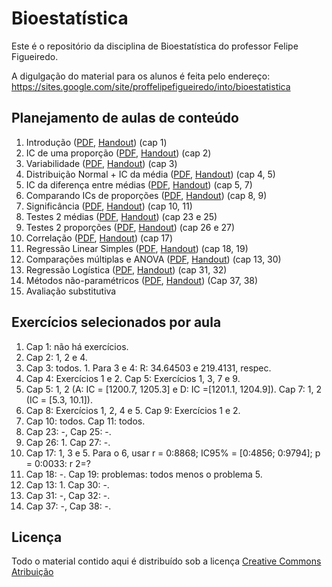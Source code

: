 # Bioestatística

Este é o repositório da disciplina de Bioestatística do professor Felipe Figueiredo.

A digulgação do material para os alunos é feita pelo endereço: https://sites.google.com/site/proffelipefigueiredo/into/bioestatistica

## Planejamento de aulas de conteúdo

1. Introdução ([PDF][Intro-pdf], [Handout][Intro-handout]) (cap 1)
2. IC de uma proporção ([PDF][IC-prop-pdf], [Handout][IC-prop-handout]) (cap 2)
3. Variabilidade ([PDF][Var-pdf], [Handout][Var-handout]) (cap 3)
4. Distribuição Normal + IC da média ([PDF][IC-1m-pdf], [Handout][IC-1m-handout]) (cap 4, 5)
5. IC da diferença entre médias ([PDF][IC-2m-pdf], [Handout][IC-2m-handout]) (cap 5, 7)
6. Comparando ICs de proporções ([PDF][OR-pdf], [Handout][OR-handout]) (cap 8, 9)
7. Significância ([PDF][signif-pdf], [Handout][signif-handout]) (cap 10, 11)
8. Testes 2 médias ([PDF][teste-2m-pdf], [Handout][teste-2m-handout]) (cap 23 e 25)
9. Testes 2 proporções ([PDF][teste-2prop-pdf], [Handout][teste-2prop-handout]) (cap 26 e 27)
10. Correlação ([PDF][cor-pdf], [Handout][cor-handout]) (cap 17)
11. Regressão Linear Simples ([PDF][lm-pdf], [Handout][lm-handout]) (cap 18, 19)
12. Comparações múltiplas e ANOVA ([PDF][anova-pdf], [Handout][anova-handout]) (cap 13, 30)
13. Regressão Logística ([PDF][glm-pdf], [Handout][glm-handout]) (cap 31, 32)
14. Métodos não-paramétricos ([PDF][naopar-pdf], [Handout][naopar-handout]) (Cap 37, 38)
15. Avaliação substitutiva

[Intro-pdf]: https://github.com/philsf/Bioestatistica/raw/v2018.2-INTO/Aulas/BE-Intro-cap1.pdf
[Intro-handout]: https://github.com/philsf/Bioestatistica/raw/v2018.2-INTO/Aulas/BE-Intro-cap1_4em1.pdf
[IC-prop-pdf]: https://github.com/philsf/Bioestatistica/raw/v2018.2-INTO/Aulas/BE-IC-prop-cap2.pdf
[IC-prop-handout]: https://github.com/philsf/Bioestatistica/raw/v2018.2-INTO/Aulas/BE-IC-prop-cap2_4em1.pdf
[Var-pdf]: https://github.com/philsf/Bioestatistica/raw/v2018.2-INTO/Aulas/BE-Variabilidade-cap3.pdf
[Var-handout]: https://github.com/philsf/Bioestatistica/raw/v2018.2-INTO/Aulas/BE-Variabilidade-cap3_4em1.pdf
[IC-1m-pdf]: https://github.com/philsf/Bioestatistica/raw/v2018.2-INTO/Aulas/BE-Normal-IC-cap4-5.pdf
[IC-1m-handout]: https://github.com/philsf/Bioestatistica/raw/v2018.2-INTO/Aulas/BE-Normal-IC-cap4-5_4em1.pdf
[IC-2m-pdf]: https://github.com/philsf/Bioestatistica/raw/v2018.2-INTO/Aulas/BE-diferenca-IC-media-cap5-7.pdf
[IC-2m-handout]: https://github.com/philsf/Bioestatistica/raw/v2018.2-INTO/Aulas/BE-diferenca-IC-media-cap5-7_4em1.pdf
[OR-pdf]: https://github.com/philsf/Bioestatistica/raw/v2018.2-INTO/Aulas/BE-OR-RR-cap8-9.pdf
[OR-handout]: https://github.com/philsf/Bioestatistica/raw/v2018.2-INTO/Aulas/BE-OR-RR-cap8-9_4em1.pdf
[signif-pdf]: https://github.com/philsf/Bioestatistica/raw/v2018.2-INTO/Aulas/BE-Significancia_cap10-11.pdf
[signif-handout]: https://github.com/philsf/Bioestatistica/raw/v2018.2-INTO/Aulas/BE-Significancia_cap10-11_4em1.pdf
[teste-2m-pdf]: https://github.com/philsf/Bioestatistica/raw/v2018.2-INTO/Aulas/BE-testes-2medias-cap23-25.pdf
[teste-2m-handout]: https://github.com/philsf/Bioestatistica/raw/v2018.2-INTO/Aulas/BE-testes-2medias-cap23-25_4em1.pdf
[teste-2prop-pdf]: https://github.com/philsf/Bioestatistica/raw/v2018.2-INTO/Aulas/BE-testes-2prop-cap26-27.pdf
[teste-2prop-handout]: https://github.com/philsf/Bioestatistica/raw/v2018.2-INTO/Aulas/BE-testes-2prop-cap26-27_4em1.pdf
[cor-pdf]: https://github.com/philsf/Bioestatistica/raw/v2018.2-INTO/Aulas/BE-Correlacao-cap17.pdf
[cor-handout]: https://github.com/philsf/Bioestatistica/raw/v2018.2-INTO/Aulas/BE-Correlacao-cap17_4em1.pdf
[lm-pdf]: https://github.com/philsf/Bioestatistica/raw/v2018.2-INTO/Aulas/BE-Regressao-Linear-cap18-19.pdf
[lm-handout]: https://github.com/philsf/Bioestatistica/raw/v2018.2-INTO/Aulas/BE-Regressao-Linear-cap18-19_4em1.pdf
[glm-pdf]: https://github.com/philsf/Bioestatistica/raw/v2018.2-INTO/Aulas/BE-Regressao-Logistica-cap31-32.pdf
[glm-handout]: https://github.com/philsf/Bioestatistica/raw/v2018.2-INTO/Aulas/BE-Regressao-Logistica-cap31-32_4em1.pdf
[anova-pdf]: https://github.com/philsf/Bioestatistica/raw/v2018.2-INTO/Aulas/BE-mult-comp-ANOVA-cap13-30.pdf
[anova-handout]: https://github.com/philsf/Bioestatistica/raw/v2018.2-INTO/Aulas/BE-mult-comp-ANOVA-cap13-30_4em1.pdf
[naopar-pdf]: https://github.com/philsf/Bioestatistica/raw/v2018.2-INTO/Aulas/BE-Nao_Param-cap37-38.pdf
[naopar-handout]: https://github.com/philsf/Bioestatistica/raw/v2018.2-INTO/Aulas/BE-Nao_Param-cap37-38_4em1.pdf

## Exercícios selecionados por aula

1. Cap 1: não há exercícios.
2. Cap 2: 1, 2 e 4.
3. Cap 3: todos. 1. Para 3 e 4: R: 34.64503 e 219.4131, respec.
4. Cap 4: Exercícios 1 e 2. Cap 5: Exercícios 1, 3, 7 e 9.
5. Cap 5: 1, 2 (A: IC = [1200.7, 1205.3] e D: IC =[1201.1, 1204.9]). Cap 7: 1, 2 (IC = [5.3, 10.1]).
6. Cap 8: Exercícios 1, 2, 4 e 5. Cap 9: Exercícios 1 e 2.
7. Cap 10: todos. Cap 11: todos.
8. Cap 23: -, Cap 25: -.
9. Cap 26: 1. Cap 27: -.
10. Cap 17: 1, 3 e 5. Para o 6, usar r = 0:8868; IC95% = [0:4856; 0:9794]; p = 0:0033: r 2=?
11. Cap 18: -. Cap 19: problemas: todos menos o problema 5.
12. Cap 13: 1. Cap 30: -.
13. Cap 31: -, Cap 32: -.
14. Cap 37: -, Cap 38: -.

## Licença
Todo o material contido aqui é distribuído sob a licença [Creative Commons Atribuição](http://creativecommons.org/licenses/by/4.0/deed.pt_BR)
